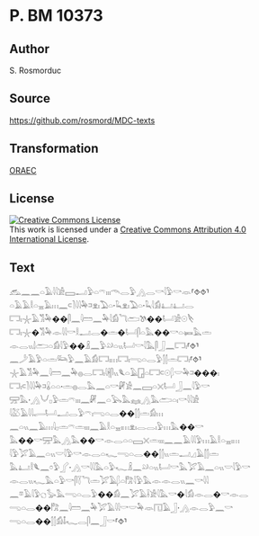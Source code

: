 # P. BM 10373

## Author

S. Rosmorduc

## Source

https://github.com/rosmord/MDC-texts

## Transformation

[ORAEC](https://oraec.github.io/)

## License

<a rel="license" href="http://creativecommons.org/licenses/by/4.0/"><img alt="Creative Commons License" style="border-width:0" src="https://i.creativecommons.org/l/by/4.0/88x31.png" /></a><br />This work is licensed under a <a rel="license" href="http://creativecommons.org/licenses/by/4.0/">Creative Commons Attribution 4.0 International License</a>.

## Text

𓃹𓈖𓈖𓏏𓄿𓇋𓇋𓀀𓈙𓂝𓅱𓏏𓍼𓏤𓏤𓏤𓄭𓂋𓅱𓂻𓂋𓎡𓇋𓅱𓎡𓁺⸢⯑⯑⸣<br>
𓏏𓄿𓄿𓎛𓏏𓈇𓄿𓏥𓈖𓍹𓍘𓇋𓇋𓅆𓍺𓁷𓏤𓅐𓏏·𓆗𓁷𓏤𓅐𓏏·𓆗𓇋𓀁𓂞𓂞𓂋<br>
𓉐𓏤𓇼𓄿𓀢𓅆��𓋴𓈖𓇋𓏠𓈖𓅆𓇋𓀁𓆓𓂧𓌗��𓂡𓀀𓇳𓌸<br>
𓉐𓏤𓇼�𓀢𓅆𓁹𓇋𓇋𓎡𓎛𓂝𓂋�𓏛�𓂡𓋴𓏏𓅓��𓎡𓏏𓍃𓅓𓏛<br>
𓁹𓂋𓏭𓌃𓂧𓏏𓀁𓇋𓅱��𓏎𓈖𓅱𓄖𓏏𓏭𓂡𓎡𓇋𓅓𓋴𓃀𓈖𓉐𓏤⸢⯑⸣<br>
𓈖𓌳𓄿𓅱𓏏𓏛𓃛𓅱𓈖𓄿𓀁𓉐𓏤𓏥𓉐𓏤𓂸𓏏𓂋𓅱𓂭𓂭𓏛𓉐𓏤⸢⯑⸣<br>
𓇼𓄿𓀢𓅆𓈖𓇋𓏠𓈖𓅆𓐍𓂋𓉐𓏤𓇋𓇩𓋴𓏭𓆰𓏏𓄿𓉗𓏏𓉐𓍹𓇳𓆄𓎟𓅆𓍺���𓏤<br>
𓉐𓏤𓍹𓍘𓇋𓇋𓅆𓍺𓏇𓏏𓏏·𓏛𓐍𓂋𓅓𓈖𓏏𓎡𓏞𓀀𓈖𓈙𓏏𓏴𓂡𓃀𓈖𓇋𓅱𓎡<br>
𓈝𓅓·𓂻𓄋𓊪𓅱𓏛𓍼𓏤𓏤𓏤𓈖𓏞𓈖𓏏𓅂𓅓𓈐𓂻𓅓𓂧𓏏𓏤𓎡𓇋𓇋𓀀<br>
𓇋𓅷𓄿𓇋𓇋𓂷𓂡𓂝𓂋𓅱𓍼𓏤𓂸𓏏𓂋��𓂭𓂭𓏛𓀁𓏥<br>
𓈖𓏏𓏭𓈖𓄿𓏥𓇋𓊪𓏛𓍼𓏛𓏤𓏤𓏤𓈖𓄿𓎛𓏏𓈇𓏤𓏥𓁷𓏤𓂋𓂋𓏤𓅱𓏥𓅓��𓎡<br>
𓅓��𓎡𓈝𓅓𓂻𓅓��𓎡𓁹𓂋𓏏𓏏𓈙𓏴𓏛𓏤𓏤𓏤𓈖𓈖𓄿𓇋𓇋𓅱𓏥𓄿𓎛𓏏𓈇𓏤𓏥<br>
𓇋𓅱𓅯𓄿𓈖𓏏𓏭𓎟𓇋𓅱𓎡𓁹𓂋𓏏𓆑𓂸𓏏𓂋��𓂭𓂭𓏭𓏛𓂝𓈎𓄿𓂭𓂭𓏛<br>
𓅓𓂞𓎛𓆰𓈖𓏌𓅱𓂾·𓂻𓎡𓇋𓇋𓅓𓏏𓅱𓆑𓏎𓈖𓄖𓏏𓏭𓂡𓎡𓅓𓅯𓄿𓈖𓏏𓏭𓎟𓇋𓅱𓎡<br>
𓁹𓂋𓏭𓆑𓅓𓏏𓅱𓎡𓋴𓇅𓆓𓏛𓅯𓄿𓆄𓏏𓀗𓇋𓅱𓅓𓁹𓁹𓂋𓏭𓈖𓎡𓇋𓇋<br>
𓈖𓎼𓄿𓇋𓅱𓐎𓅭𓅓𓂸𓏏𓂋𓅱��𓀁𓈖𓅯𓄿𓌢𓀀𓇋𓅓𓎡�𓇋𓀁𓁹𓂋�𓎡𓁹𓂋<br>
𓂸𓏏𓂋��𓀗𓈖𓇋𓏠𓈖𓅆𓅯𓄿𓇋𓇋𓎡𓎟𓅆𓁺𓉔𓄿𓃀·𓂻𓁹𓂋𓅱𓈖𓎡<br>
𓂸𓏏𓂋��𓂭𓂭𓀁𓄤𓆑𓂋𓋴𓈖𓃀𓎡⸢⯑⸣<br>
